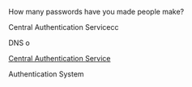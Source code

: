 How many passwords have you made people make?


Central
Authentication
Servicecc

DNS
o


[Central Authentication Service](https://en.wikipedia.org/wiki/Central_Authentication_Service)

Authentication
System
